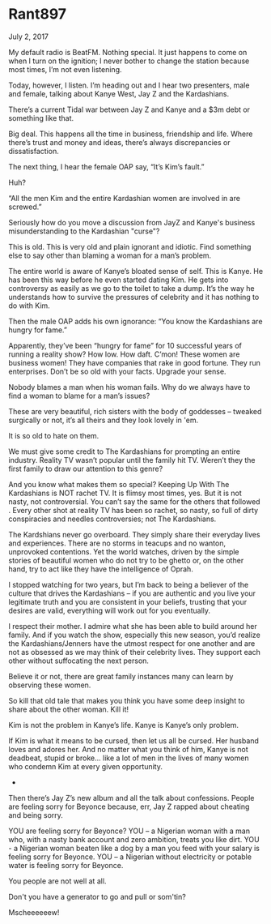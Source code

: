 # Rant897


July 2, 2017

My default radio is BeatFM. Nothing special. It just happens to come on when I turn on the ignition; I never bother to change the station because most times, I’m not even listening.

Today, however, I listen. I’m heading out and I hear two presenters, male and female, talking about Kanye West, Jay Z and the Kardashians.

There’s a current Tidal war between Jay Z and Kanye and a $3m debt or something like that.

Big deal. This happens all the time in business, friendship and life. Where there’s trust and money and ideas, there’s always discrepancies or dissatisfaction.

The next thing, I hear the female OAP say, “It’s Kim’s fault.”

Huh?

“All the men Kim and the entire Kardashian women are involved in are screwed.”

Seriously how do you move a discussion from JayZ and Kanye's business misunderstanding to the Kardashian "curse"?

This is old. This is very old and plain ignorant and idiotic. Find something else to say other than blaming a woman for a man’s problem.

The entire world is aware of Kanye’s bloated sense of self. This is Kanye. He has been this way before he even started dating Kim. He gets into controversy as easily as we go to the toilet to take a dump. It’s the way he understands how to survive the pressures of celebrity and it has nothing to do with Kim.

Then the male OAP adds his own ignorance: “You know the Kardashians are hungry for fame.”

Apparently, they’ve been “hungry for fame” for 10 successful years of running a reality show? How low. How daft. C’mon! These women are business women! They have companies that rake in good fortune. They run enterprises. Don’t be so old with your facts. Upgrade your sense.

Nobody blames a man when his woman fails. Why do we always have to find a woman to blame for a man’s issues?

These are very beautiful, rich sisters with the body of goddesses – tweaked surgically or not, it’s all theirs and they look lovely in 'em.

It is so old to hate on them.

We must give some credit to The Kardashians for prompting an entire industry. Reality TV wasn’t popular until the family hit TV. Weren’t they the first family to draw our attention to this genre?

And you know what makes them so special? Keeping Up With The Kardashians is NOT rachet TV. It is flimsy most times, yes. But it is not nasty, not controversial. You can’t say the same for the others that followed . Every other shot at reality TV has been so rachet, so nasty, so full of dirty conspiracies and needles controversies; not The Kardashians.

The Kardshians never go overboard. They simply share their everyday lives and experiences. There are no storms in teacups and no wanton, unprovoked contentions. Yet the world watches, driven by the simple stories of beautiful women who do not try to be ghetto or, on the other hand, try to act like they have the intelligence of Oprah.

I stopped watching for two years, but I’m back to being a believer of the culture that drives the Kardashians – if you are authentic and you live your legitimate truth and you are consistent in your beliefs, trusting that your desires are valid, everything will work out for you eventually.

I respect their mother. I admire what she has been able to build around her family. And if you watch the show, especially this new season, you’d realize the Kardashians/Jenners have the utmost respect for one another and are not as obsessed as we may think of their celebrity lives. They support each other without suffocating the next person.

Believe it or not, there are great family instances many can learn by observing these women.

So kill that old tale that makes you think you have some deep insight to share about the other woman. Kill it!

Kim is not the problem in Kanye’s life. Kanye is Kanye’s only problem.

If Kim is what it means to be cursed, then let us all be cursed. Her husband loves and adores her. And no matter what you think of him, Kanye is not deadbeat, stupid or broke... like a lot of men in the lives of many women who condemn Kim at every given opportunity. 

*

Then there’s Jay Z’s new album and all the talk about confessions. People are feeling sorry for Beyonce because, err, Jay Z rapped about cheating and being sorry.

YOU are feeling sorry for Beyonce? YOU – a Nigerian woman with a man who, with a nasty bank account and zero ambition, treats you like dirt. YOU -  a Nigerian woman beaten like a dog by a man you feed with your salary is feeling sorry for Beyonce. YOU – a Nigerian without electricity or potable water is feeling sorry for Beyonce.

You people are not well at all.

Don't you have a generator to go and pull or som'tin?

Mscheeeeeew!